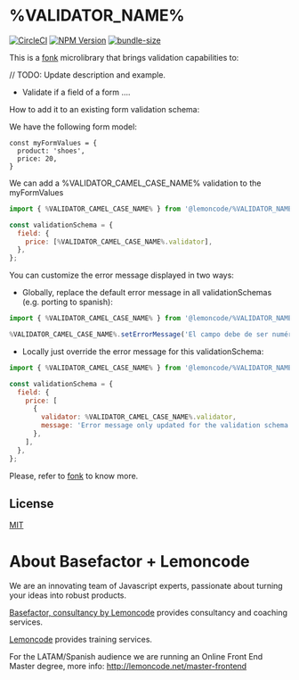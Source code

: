 # %VALIDATOR_NAME%

[![CircleCI](https://badgen.net/github/status/Lemoncode/%VALIDATOR_NAME%/master?icon=circleci&label=circleci)](https://circleci.com/gh/Lemoncode/%VALIDATOR_NAME%/tree/master)
[![NPM Version](https://badgen.net/npm/v/@lemoncode/%VALIDATOR_NAME%?icon=npm&label=npm)](https://www.npmjs.com/package/@lemoncode/%VALIDATOR_NAME%)
[![bundle-size](https://badgen.net/bundlephobia/min/@lemoncode/%VALIDATOR_NAME%)](https://bundlephobia.com/result?p=@lemoncode/%VALIDATOR_NAME%)

This is a [fonk](https://github.com/Lemoncode/fonk) microlibrary that brings validation capabilities to:

// TODO: Update description and example.

- Validate if a field of a form ....

How to add it to an existing form validation schema:

We have the following form model:

```
const myFormValues = {
  product: 'shoes',
  price: 20,
}
```

We can add a %VALIDATOR_CAMEL_CASE_NAME% validation to the myFormValues

```javascript
import { %VALIDATOR_CAMEL_CASE_NAME% } from '@lemoncode/%VALIDATOR_NAME%';

const validationSchema = {
  field: {
    price: [%VALIDATOR_CAMEL_CASE_NAME%.validator],
  },
};
```

You can customize the error message displayed in two ways:

- Globally, replace the default error message in all validationSchemas (e.g. porting to spanish):

```javascript
import { %VALIDATOR_CAMEL_CASE_NAME% } from '@lemoncode/%VALIDATOR_NAME%';

%VALIDATOR_CAMEL_CASE_NAME%.setErrorMessage('El campo debe de ser numérico');
```

- Locally just override the error message for this validationSchema:

```javascript
import { %VALIDATOR_CAMEL_CASE_NAME% } from '@lemoncode/%VALIDATOR_NAME%';

const validationSchema = {
  field: {
    price: [
      {
        validator: %VALIDATOR_CAMEL_CASE_NAME%.validator,
        message: 'Error message only updated for the validation schema',
      },
    ],
  },
};
```

Please, refer to [fonk](https://github.com/Lemoncode/fonk) to know more.

## License

[MIT](./LICENSE)

# About Basefactor + Lemoncode

We are an innovating team of Javascript experts, passionate about turning your ideas into robust products.

[Basefactor, consultancy by Lemoncode](http://www.basefactor.com) provides consultancy and coaching services.

[Lemoncode](http://lemoncode.net/services/en/#en-home) provides training services.

For the LATAM/Spanish audience we are running an Online Front End Master degree, more info: http://lemoncode.net/master-frontend
